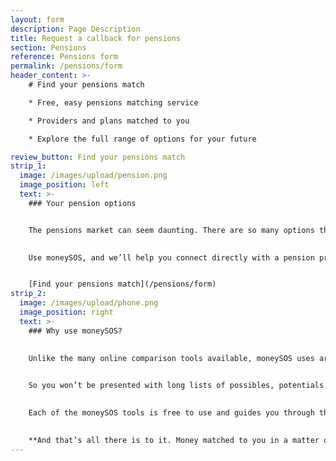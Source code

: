 ```yaml
---
layout: form
description: Page Description
title: Request a callback for pensions
section: Pensions
reference: Pensions form
permalink: /pensions/form
header_content: >- 
    # Find your pensions match

    * Free, easy pensions matching service

    * Providers and plans matched to you

    * Explore the full range of options for your future

review_button: Find your pensions match
strip_1:
  image: /images/upload/pension.png
  image_position: left
  text: >-
    ### Your pension options


    The pensions market can seem daunting. There are so many options that it’s hard to know what to do for the best. But with the right pension plan, you can look forward to the future you want, with all the financial confidence you need. 

    
    Use moneySOS, and we’ll help you connect directly with a pension provider that can build plans around you, your family and the lifestyle you’re looking for.


    [Find your pensions match](/pensions/form)
strip_2:
  image: /images/upload/phone.png
  image_position: right
  text: >-
    ### Why use moneySOS?

    
    Unlike the many online comparison tools available, moneySOS uses artificial intelligence to understand exactly what you’re looking for and then find your most likely money match. 

    
    So you won’t be presented with long lists of possibles, potentials and probables. Instead, our technology does all of that work for you instantly, connecting you directly to what suits you best, right away.

    
    Each of the moneySOS tools is free to use and guides you through the process in quick, easy steps. By answering a few simple questions, you’re matched with a specific supplier, product or service, based on cost, customer reviews or location.

    
    **And that’s all there is to it. Money matched to you in a matter of minutes.**
---
```

